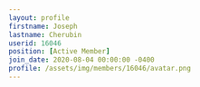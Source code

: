 ```yaml
---
layout: profile
firstname: Joseph
lastname: Cherubin
userid: 16046
position: [Active Member]
join_date: 2020-08-04 00:00:00 -0400
profile: /assets/img/members/16046/avatar.png
---
```

